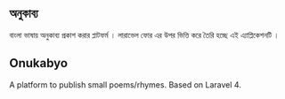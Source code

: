 ## অনুকাব্য 

বাংলা ভাষায় অনুকাব্য প্রকাশ করার প্লাটফর্ম । লারাভেল ফোর এর উপর ভিত্তি করে তৈরি হচ্ছে এই এ্যাপ্লিকেশনটি । 

## Onukabyo

A platform to publish small poems/rhymes. Based on Laravel 4. 
